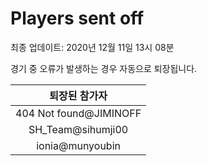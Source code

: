 # Players sent off
최종 업데이트: 2020년 12월 11일 13시 08분


경기 중 오류가 발생하는 경우 자동으로 퇴장됩니다.


| 퇴장된 참가자 |
|:---:|
| 404 Not found@JIMINOFF |
| SH_Team@sihumji00 |
| ionia@munyoubin |
